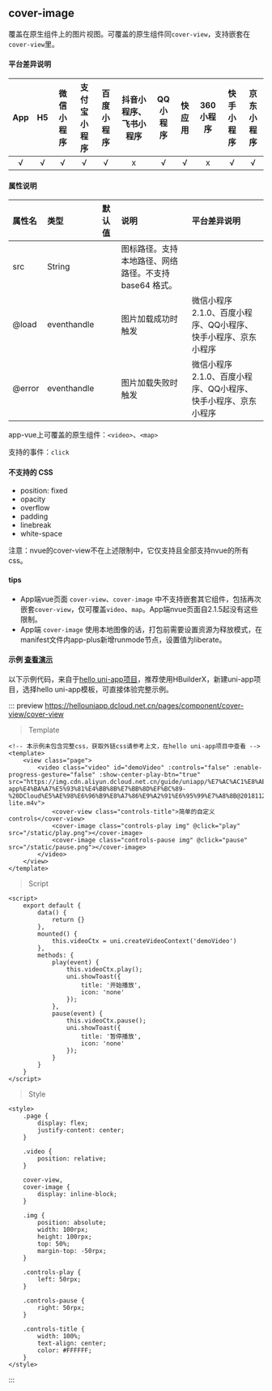 ## cover-image
覆盖在原生组件上的图片视图。可覆盖的原生组件同`cover-view`，支持嵌套在`cover-view`里。

#### 平台差异说明

|App|H5|微信小程序|支付宝小程序|百度小程序|抖音小程序、飞书小程序|QQ小程序|快应用|360小程序|快手小程序|京东小程序|
|:-:|:-:|:-:|:-:|:-:|:-:|:-:|:-:|:-:|:-:|:-:|
|√|√|√|√|√|x|√|√|x|√|√|

#### 属性说明

|属性名|类型|默认值|说明|平台差异说明|
|:-|:-|:-|:-|:-|
|src|String||图标路径。支持本地路径、网络路径。不支持 base64 格式。||
|@load|eventhandle||图片加载成功时触发|微信小程序 2.1.0、百度小程序、QQ小程序、快手小程序、京东小程序|
|@error|eventhandle||图片加载失败时触发|微信小程序 2.1.0、百度小程序、QQ小程序、快手小程序、京东小程序|


app-vue上可覆盖的原生组件：`<video>`、`<map>`

支持的事件：`click`

#### 不支持的 CSS

- position: fixed
- opacity
- overflow
- padding
- linebreak
- white-space

注意：nvue的cover-view不在上述限制中，它仅支持且全部支持nvue的所有css。

#### tips

- App端vue页面 `cover-view`、`cover-image` 中不支持嵌套其它组件，包括再次嵌套`cover-view`，仅可覆盖`video`、`map`。App端nvue页面自2.1.5起没有这些限制。
- App端 `cover-image` 使用本地图像的话，打包前需要设置资源为释放模式，在manifest文件内app-plus新增runmode节点，设置值为liberate。




#### 示例 [查看演示](https://hellouniapp.dcloud.net.cn/pages/component/cover-view/cover-view)

以下示例代码，来自于[hello uni-app项目](https://github.com/dcloudio/hello-uniapp)，推荐使用HBuilderX，新建uni-app项目，选择hello uni-app模板，可直接体验完整示例。

::: preview https://hellouniapp.dcloud.net.cn/pages/component/cover-view/cover-view
> Template
```vue
<!-- 本示例未包含完整css，获取外链css请参考上文，在hello uni-app项目中查看 -->
<template>
	<view class="page">
		<video class="video" id="demoVideo" :controls="false" :enable-progress-gesture="false" :show-center-play-btn="true" src="https://img.cdn.aliyun.dcloud.net.cn/guide/uniapp/%E7%AC%AC1%E8%AE%B2%EF%BC%88uni-app%E4%BA%A7%E5%93%81%E4%BB%8B%E7%BB%8D%EF%BC%89-%20DCloud%E5%AE%98%E6%96%B9%E8%A7%86%E9%A2%91%E6%95%99%E7%A8%8B@20181126-lite.m4v">
			<cover-view class="controls-title">简单的自定义 controls</cover-view>
			<cover-image class="controls-play img" @click="play" src="/static/play.png"></cover-image>
			<cover-image class="controls-pause img" @click="pause" src="/static/pause.png"></cover-image>
		</video>
	</view>
</template>
```
> Script
```vue
<script>
	export default {
		data() {
			return {}
		},
		mounted() {
			this.videoCtx = uni.createVideoContext('demoVideo')
		},
		methods: {
			play(event) {
				this.videoCtx.play();
				uni.showToast({
					title: '开始播放',
					icon: 'none'
				});
			},
			pause(event) {
				this.videoCtx.pause();
				uni.showToast({
					title: '暂停播放',
					icon: 'none'
				});
			}
		}
	}
</script>
```
> Style
```vue
<style>
	.page {
		display: flex;
		justify-content: center;
	}

	.video {
		position: relative;
	}

	cover-view,
	cover-image {
		display: inline-block;
	}

	.img {
		position: absolute;
		width: 100rpx;
		height: 100rpx;
		top: 50%;
		margin-top: -50rpx;
	}

	.controls-play {
		left: 50rpx;
	}

	.controls-pause {
		right: 50rpx;
	}

	.controls-title {
		width: 100%;
		text-align: center;
		color: #FFFFFF;
	}
</style>
```
:::
